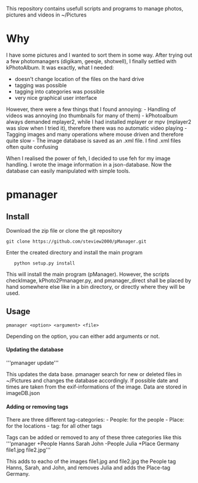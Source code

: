 This repository contains usefull scripts and programs to manage photos, pictures and videos in ~/Pictures

# Why

I have some pictures and I wanted to sort them in some way. After trying out a few photomanagers
(digikam,  geeqie, shotwell), I finally settled with kPhotoAlbum. It was exactly, what I needed:
	
 - doesn't change location of the files on the hard drive
 - tagging was possible
 - tagging into categories was possible
 - very nice graphical user interface

However, there were a few things that I found annoying:
	- Handling of videos was annoying (no thumbnails for many of them)
	- kPhotoalbum always demanded mplayer2, while I had installed mplayer or mpv (mplayer2 was slow when I tried it), therefore there was no automatic video playing
	- Tagging images and many operations where mouse driven and therefore quite slow
	- The image database is saved as an .xml file. I find .xml files often quite confusing

When I realised the power of feh, I decided to use feh for my image handling. I wrote the image
information in a json-database. Now the database can easily manipulated with simple tools.

# pmanager

## Install
Download the zip file or clone the git repository

```git clone https://github.com/steview2000/pManager.git```

Enter the created directory and install the main program
```cd pManager
   python setup.py install
```

This will install the main program (pManager). However, the scripts checkImage, kPhoto2Pmanager.py,
and pmanager_direct shall be placed by hand somewhere else like in a bin directory, or directly where
they will be used.


## Usage

```pmanager <option> <argument> <file>```

Depending on the option, you can either add arguments or not.

#### Updating the database

'''pmanager update'''

This updates the data base. pmanager search for new or deleted files in ~/Pictures and changes the
database accordingly. If possible date and times are taken from the exif-informations of the image.
Data are stored in imageDB.json

#### Adding or removing tags
There are three different tag-categories:
	- People: for the people
	- Place:  for the locations
	- tag:	  for all other tags

Tags can be added or removed to any of these three categories like this
'''pmanager +People Hanns Sarah John -People Julia +Place Germany file1.jpg file2.jpg'''

This adds to eacho of the images file1.jpg and file2.jpg the People tag Hanns, Sarah, and John, and
removes Julia and adds the Place-tag Germany.




	


